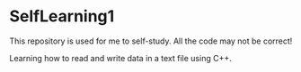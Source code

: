 # SelfLearning1
This repository is used for me to self-study. All the code may not be correct!

Learning how to read and write data in a text file using C++.
